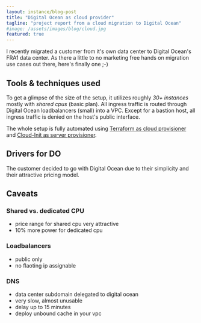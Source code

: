 ```yaml
---
layout: instance/blog-post
title: "Digital Ocean as cloud provider"
tagline: "project report from a cloud migration to Digital Ocean"
#image: /assets/images/blog/cloud.jpg
featured: true
---
```


I recently migrated a customer from it's own data center to
Digital Ocean's FRA1 data center. As there a little to no
marketing free hands on migration use cases out there, here's
finally one ;-)

<!--more-->

## Tools & techniques used

To get a glimpse of the size of the setup, it utilizes roughly _30+ instances_
mostly with _shared cpus_ (basic plan). All ingress traffic is routed through
Digital Ocean loadbalancers (small) into a VPC. Except for a bastion host, all
ingress traffic is denied on the host's public interface.

The whole setup is fully automated using [Terraform as cloud provisioner](https://registry.terraform.io/providers/digitalocean/digitalocean/latest/docs) 
and [Cloud-Init as server provisioner](https://www.thiswayup.de/blog/2020/configuration-management-in-the-clouds.html). 

## Drivers for DO

The customer decided to go with Digital Ocean due to their simplicity and
their attractive pricing model. 

## Caveats

### Shared vs. dedicated CPU

- price range for shared cpu very attractive
- 10% more power for dedicated cpu

### Loadbalancers

- public only
- no flaoting ip assignable

### DNS

- data center subdomain delegated to digital ocean
- very slow, almost unusable
- delay up to 15 minutes
- deploy unbound cache in your vpc
